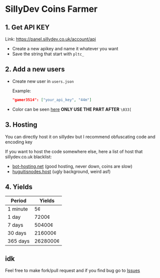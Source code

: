 # SillyDev Coins Farmer

## 1. Get API KEY
Link: https://panel.sillydev.co.uk/account/api

- Create a new apikey and name it whatever you want
- Save the string that start with `pltc_`

## 2. Add a new users
- Create new user in `users.json`

    Example: 
    ```json 
    "gamer3514": ["your_api_key", "44m"]
    ```

 - Color can be seen [here](https://github.com/tartley/colorama/blob/136808718af8b9583cb2eed1756ed6972eda4975/colorama/tests/ansi_test.py) **ONLY USE THE PART AFTER** `\033[`

## 3. Hosting
You can directly host it on sillydev but I recommend obfuscating code and encoding key

If you want to host the code somewhere else, here a list of host that sillydev.co.uk blacklist:
- [bot-hosting.net](https://bot-hosting.net/) (good hosting, never down, coins are slow)
- [huguitisnodes.host](https://dash.huguitisnodes.host/) (ugly background, weird asf)

## 4. Yields
| Period    | Yields    |
|-----------|-----------|
| 1 minute  | 5¢        |
| 1 day     | 7200¢     |
| 7 days    | 50400¢    |
| 30 days   | 216000¢   |
| 365 days  | 2628000¢  |

## idk
Feel free to make fork/pull request and if you find bug go to [Issues](https://github.com/JayroJOJO/sillydev_coins_farmer/issues)
